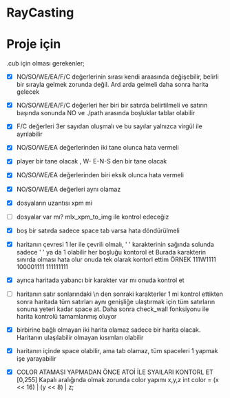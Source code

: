 # RayCasting

# Proje için

.cub için olması gerekenler;

- [x] NO/SO/WE/EA/F/C değerlerinin sırası kendi araasında değişebilir, belirli bir sırayla gelmek zorunda değil. Ard arda gelmeli daha sonra harita gelecek
- [x] NO/SO/WE/EA/F/C değerleri her biri bir satırda belirtilmeli ve satırın başında sonunda NO ve ./path arasında boşluklar tablar olabilir
- [x] F/C değerleri 3er sayıdan oluşmalı ve bu sayılar yalnızca virgül ile ayrılabilir
- [x] NO/SO/WE/EA değerlerinden iki tane olunca hata vermeli
- [X] player bir tane olacak , W- E-N-S den bir tane olacak
- [X] NO/SO/WE/EA değerlerinden biri eksik olunca hata vermeli
- [x] NO/SO/WE/EA değerleri aynı olamaz
- [x] dosyaların uzantısı xpm mi
- [ ] dosyalar var mı? mlx_xpm_to_img ile kontrol edeceğiz

- [x] boş bir satırda sadece space tab varsa hata döndürülmeli

- [x] haritanın çevresi 1 ler ile çevrili olmalı, ' ' karakterinin sağında solunda sadece ' ' ya da 1 olabilir her boşluğu kontorol et
Burada karakterin sınırda olması hata olur onuda tek olarak kontorl ettim ÖRNEK
111W1111
100001111
111111111
- [x] ayrıca haritada yabancı bir karakter var mı onuda kontrol et
- [ ] haritanın satır sonlarındaki \n den sonraki karakterler 1 mi kontrol ettikten sonra haritada tüm satırları aynı genişliğe ulaştırmak için tüm satırların sonuna yeteri kadar space at. Daha sonra check_wall fonksiyonu ile harita kontrolü tamamlanmış oluyor

- [x] birbirine bağlı olmayan iki harita olamaz sadece bir harita olacak. Haritanın ulaşılabilir olmayan kısımları olabilir

- [x] haritanın içinde space olabilir, ama tab olamaz, tüm spaceleri 1 yapmak işe yarayabilir

- [x] COLOR ATAMASI YAPMADAN ÖNCE ATOİ İLE SYAILARI KONTORL ET [0,255] Kapalı aralığında olmak zorunda
color yapımı x,y,z    int color = (x << 16) | (y << 8) | z;
